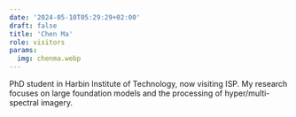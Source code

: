 ```yaml
---
date: '2024-05-10T05:29:29+02:00'
draft: false
title: 'Chen Ma'
role: visitors
params:
  img: chenma.webp
---
```


PhD student in Harbin Institute of Technology, now visiting ISP. My research focuses on large foundation models and the processing of hyper/multi-spectral imagery.
